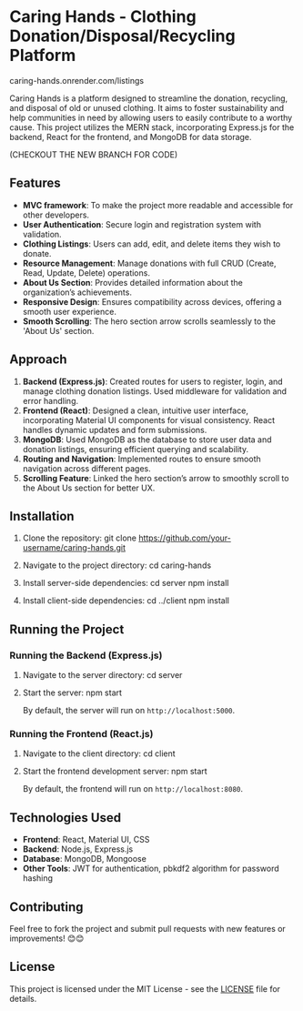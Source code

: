 # Caring Hands - Clothing Donation/Disposal/Recycling Platform


caring-hands.onrender.com/listings


Caring Hands is a platform designed to streamline the donation, recycling, and disposal of old or unused clothing. It aims to foster sustainability and help communities in need by allowing users to easily contribute to a worthy cause. This project utilizes the MERN stack, incorporating Express.js for the backend, React for the frontend, and MongoDB for data storage.

(CHECKOUT THE NEW BRANCH FOR CODE)

## Features
- **MVC framework**: To make the project more readable and accessible for other developers.
- **User Authentication**: Secure login and registration system with validation.
- **Clothing Listings**: Users can add, edit, and delete items they wish to donate.
- **Resource Management**: Manage donations with full CRUD (Create, Read, Update, Delete) operations.
- **About Us Section**: Provides detailed information about the organization’s achievements.
- **Responsive Design**: Ensures compatibility across devices, offering a smooth user experience.
- **Smooth Scrolling**: The hero section arrow scrolls seamlessly to the 'About Us' section.

## Approach
1. **Backend (Express.js)**: Created routes for users to register, login, and manage clothing donation listings. Used middleware for validation and error handling.
2. **Frontend (React)**: Designed a clean, intuitive user interface, incorporating Material UI components for visual consistency. React handles dynamic updates and form submissions.
3. **MongoDB**: Used MongoDB as the database to store user data and donation listings, ensuring efficient querying and scalability.
4. **Routing and Navigation**: Implemented routes to ensure smooth navigation across different pages.
5. **Scrolling Feature**: Linked the hero section’s arrow to smoothly scroll to the About Us section for better UX.

## Installation

1. Clone the repository:
    git clone https://github.com/your-username/caring-hands.git

2. Navigate to the project directory:
    cd caring-hands

3. Install server-side dependencies:
    cd server
    npm install

4. Install client-side dependencies:
    cd ../client
    npm install

## Running the Project

### Running the Backend (Express.js)

1. Navigate to the server directory:
    cd server

2. Start the server:
    npm start

   By default, the server will run on `http://localhost:5000`.

### Running the Frontend (React.js)

1. Navigate to the client directory:
    cd client

2. Start the frontend development server:
    npm start

   By default, the frontend will run on `http://localhost:8080`.

## Technologies Used
- **Frontend**: React, Material UI, CSS
- **Backend**: Node.js, Express.js
- **Database**: MongoDB, Mongoose
- **Other Tools**: JWT for authentication, pbkdf2 algorithm for password hashing

## Contributing
Feel free to fork the project and submit pull requests with new features or improvements! 😊😊

## License
This project is licensed under the MIT License - see the [LICENSE](LICENSE) file for details.
